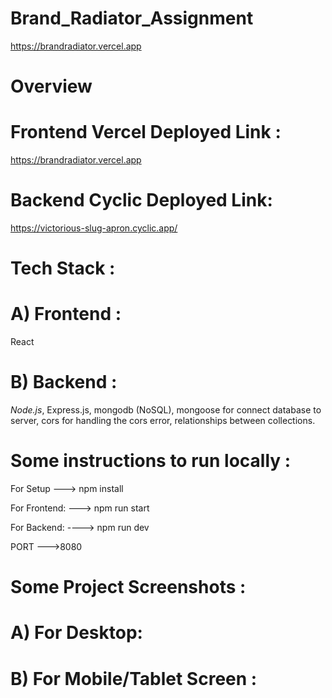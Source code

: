 # Brand_Radiator_Assignment
https://brandradiator.vercel.app 
# Overview

# Frontend Vercel Deployed Link :
https://brandradiator.vercel.app

# Backend Cyclic Deployed Link: 
https://victorious-slug-apron.cyclic.app/

# Tech Stack :
# A) Frontend :
React
# B) Backend :
*Node.js*, Express.js, mongodb (NoSQL), mongoose for connect database to server, cors for handling the cors error, relationships between collections.

# Some instructions to run locally :
For Setup ---> npm install

For Frontend: ---> npm run start

For Backend: ----> npm run dev

PORT --->8080


# Some Project Screenshots :
# A) For Desktop:

# B) For Mobile/Tablet Screen :

